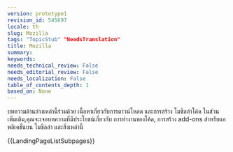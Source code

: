 ```yaml
---
version: prototype1
revision_id: 545697
locale: th
slug: Mozilla
tags: "TopicStub" "NeedsTranslation"
title: Mozilla
summary: 
keywords: 
needs_technical_review: False
needs_editorial_review: False
needs_localization: False
table_of_contents_depth: 1
based_on: None
---
```

<p>บทความด้านล่างเหล่านี้ร่วมด้วย เนื้อหาเกี่ยวกับการดาวน์โหลด และการสร้าง โมซิลล่าโค้ด ในส่วนเพิ่มเติม,คุณจะเจอบทความที่มีประโยชน์เกี่ยวกับ การทำงานของโค้ด, การสร้าง add-ons สำหรับแอพลิเคชั่นบน โมซิลล่า และสิ่งเหล่านี้</p>
<p>{{LandingPageListSubpages}}</p>

